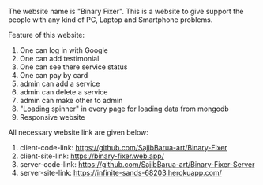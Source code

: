 The website name is "Binary Fixer". This is a website to give support the people with any kind of PC, Laptop and Smartphone problems. 

Feature of this website:
1. One can log in with Google
2. One can add testimonial
3. One can see there service status
4. One can pay by card
5. admin can add a service
6. admin can delete a service
7. admin can make other to admin
8. "Loading spinner" in every page for loading data from mongodb
9. Responsive website

All necessary website link are given below:
1. client-code-link: https://github.com/SajibBarua-art/Binary-Fixer
2. client-site-link: https://binary-fixer.web.app/
3. server-code-link: https://github.com/SajibBarua-art/Binary-Fixer-Server
4. server-site-link: https://infinite-sands-68203.herokuapp.com/
